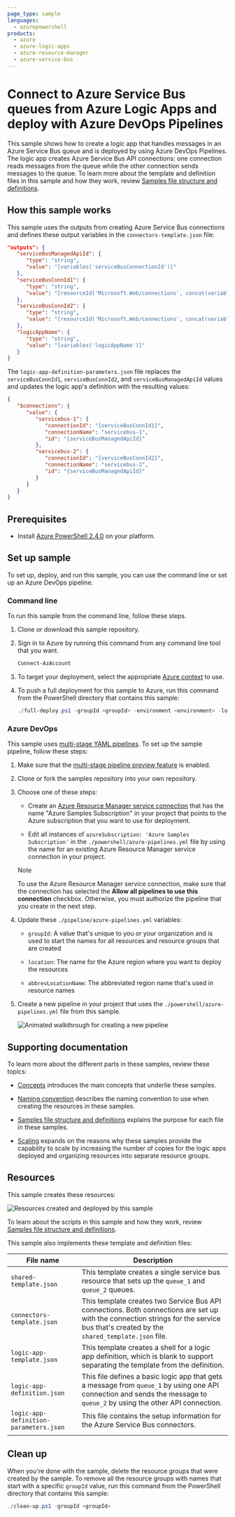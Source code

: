 ```yaml
---
page_type: sample
languages:
  - azurepowershell
products:
  - azure
  - azure-logic-apps
  - azure-resource-manager
  - azure-service-bus
---
```


# Connect to Azure Service Bus queues from Azure Logic Apps and deploy with Azure DevOps Pipelines

This sample shows how to create a logic app that handles messages in an Azure Service Bus queue and is deployed by using Azure DevOps Pipelines. The logic app creates Azure Service Bus API connections: one connection reads messages from the queue while the other connection sends messages to the queue. To learn more about the template and definition files in this sample and how they work, review [Samples file structure and definitions](../file-definitions.md).

## How this sample works

This sample uses the outputs from creating Azure Service Bus connections and defines these output variables in the `connectors-template.json` file:

```json
"outputs": {
   "serviceBusManagedApiId": {
      "type": "string",
      "value": "[variables('serviceBusConnectionId')]"
   },
   "serviceBusConnId1": {
      "type": "string",
      "value": "[resourceId('Microsoft.Web/connections', concat(variables('serviceBusConnectionName'), '-1'))]"
   },
   "serviceBusConnId2": {
      "type": "string",
      "value": "[resourceId('Microsoft.Web/connections', concat(variables('serviceBusConnectionName'), '-2'))]"
   },
   "logicAppName": {
      "type": "string",
      "value": "[variables('logicAppName')]"
   }
}
```

The `logic-app-definition-parameters.json` file replaces the `serviceBusConnId1`, `serviceBusConnId2`, and `serviceBusManagedApiId` values and updates the logic app's definition with the resulting values:

``` json
{
   "$connections": {
      "value": {
         "servicebus-1": {
            "connectionId": "{serviceBusConnId1}",
            "connectionName": "servicebus-1",
            "id": "{serviceBusManagedApiId}"
         },
         "servicebus-2": {
            "connectionId": "{serviceBusConnId2}",
            "connectionName": "servicebus-2",
            "id": "{serviceBusManagedApiId}"
         }
      }
   }
}
```

## Prerequisites

* Install [Azure PowerShell 2.4.0](https://docs.microsoft.com/powershell/azure/install-az-ps?view=azps-2.4.0) on your platform.

## Set up sample

To set up, deploy, and run this sample, you can use the command line or set up an Azure DevOps pipeline.

### Command line

To run this sample from the command line, follow these steps.

1. Clone or download this sample repository.

1. Sign in to Azure by running this command from any command line tool that you want.

   ```powershell
   Connect-AzAccount
   ```

1. To target your deployment, select the appropriate [Azure context](https://docs.microsoft.com/powershell/module/az.accounts/Select-AzContext?view=azps-2.4.0) to use.

1. To push a full deployment for this sample to Azure, run this command from the PowerShell directory that contains this sample:

   ```powershell
   ./full-deploy.ps1 -groupId <groupId> -environment <environment> -location <regionName>
   ```

### Azure DevOps

This sample uses [multi-stage YAML pipelines](https://docs.microsoft.com/azure/devops/pipelines/process/stages?view=azure-devops&tabs=yaml). To set up the sample pipeline, follow these steps:

1. Make sure that the [multi-stage pipeline preview feature](https://docs.microsoft.com/azure/devops/project/navigation/preview-features?view=azure-devops) is enabled.

1. Clone or fork the samples repository into your own repository.

1. Choose one of these steps:

   * Create an [Azure Resource Manager service connection](https://docs.microsoft.com/azure/devops/pipelines/library/service-endpoints?view=azure-devops&tabs=yaml#sep-azure-rm) that has the name "Azure Samples Subscription" in your project that points to the Azure subscription that you want to use for deployment.

   * Edit all instances of `azureSubscription: 'Azure Samples Subscription'` in the `./powershell/azure-pipelines.yml` file by using the name for an existing Azure Resource Manager service connection in your project.

   > [!NOTE]
   > To use the Azure Resource Manager service connection, make sure that the connection has selected the **Allow all pipelines to use this connection** checkbox. Otherwise, you must authorize the pipeline that you create in the next step.

1. Update these `./pipeline/azure-pipelines.yml` variables:

   * `groupId`: A value that's unique to you or your organization and is used to start the names for all resources and resource groups that are created

   * `location`: The name for the Azure region where you want to deploy the resources

   * `abbrevLocationName`: The abbreviated region name that's used in resource names

1. Create a new pipeline in your project that uses the `./powershell/azure-pipelines.yml` file from this sample.

   ![Animated walkthrough for creating a new pipeline](../images/create-pipeline.gif)

## Supporting documentation

To learn more about the different parts in these samples, review these topics:

* [Concepts](../concept-review.md) introduces the main concepts that underlie these samples.

* [Naming convention](../naming-convention.md) describes the naming convention to use when creating the resources in these samples.

* [Samples file structure and definitions](../file-definitions.md) explains the purpose for each file in these samples.

* [Scaling](../api-connection-scale.md) expands on the reasons why these samples provide the capability to scale by increasing the number of copies for the logic apps deployed and organizing resources into separate resource groups.

## Resources

This sample creates these resources:

![Resources created and deployed by this sample](../images/servicebus-sample.png)

To learn about the scripts in this sample and how they work, review [Samples file structure and definitions](../file-definitions.md).

This sample also implements these template and definition files:

| File name | Description |
|-----------|-------------|
| `shared-template.json` | This template creates a single service bus resource that sets up the `queue_1` and `queue_2` queues. |
| `connectors-template.json` | This template creates two Service Bus API connections. Both connections are set up with the connection strings for the service bus that's created by the `shared_template.json` file. |
| `logic-app-template.json` | This template creates a shell for a logic app definition, which is blank to support separating the template from the definition. |
| `logic-app-definition.json` | This file defines a basic logic app that gets a message from `queue_1` by using one API connection and sends the message to `queue_2` by using the other API connection. |
| `logic-app-definition-parameters.json` | This file contains the setup information for the Azure Service Bus connectors. |
|||

## Clean up

When you're done with the sample, delete the resource groups that were created by the sample. To remove all the resource groups with names that start with a specific `groupId` value, run this command from the PowerShell directory that contains this sample:

```powershell
./clean-up.ps1 -groupId <groupId>
```
